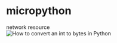 # micropython
network resource<br />
![How to convert an int to bytes in Python](https://www.adamsmith.haus/python/answers/how-to-convert-an-int-to-bytes-in-python)<br />
